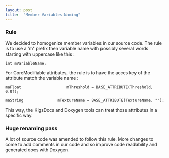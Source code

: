 ```yaml
---
layout: post
title:  "Member Variables Naming"
---
```


### Rule

We decided to homogenize member variables in our source code. The rule is to use a 'm' prefix then variable name with possibly several words starting with uppercase like this :

`int mVariableName;`

For CoreModifiable attributes, the rule is to have the acces key of the attribute match the variable name :

`maFloat					mThreshold = BASE_ATTRIBUTE(Threshold, 0.0f);`

`maString				mTextureName = BASE_ATTRIBUTE(TextureName, "");`

This way, the KigsDocs and Doxygen tools can treat those attributes in a specific way. 

### Huge renaming pass
 
 A lot of source code was amended to follow this rule. More changes to come to add comments in our code and so improve code readability and generated docs with Doxygen.  



 

